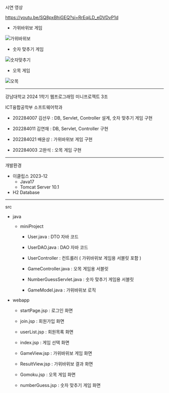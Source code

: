 시연 영상

https://youtu.be/SQ8pxBhiGEQ?si=RrEqiLD_eDVDvP1d

- 가위바위보 게임

![가위바위보](https://github.com/kyj0503/web-programming/assets/152960761/b381644a-2a59-4d4d-836d-6eaa754bc213)

- 숫자 맞추기 게임

![숫자맞추기](https://github.com/kyj0503/web-programming/assets/152960761/16cc324d-a568-48ef-8421-d9c3c650b88a)

- 오목 게임

![오목](https://github.com/kyj0503/web-programming/assets/152960761/bb6c4fec-c00b-4ee5-ba59-5e16366054b1)

-----------------------------------------------------------------------

강남대학교 2024 1학기 웹프로그래밍 미니프로젝트 3조

ICT융합공학부 소프트웨어학과

- 202284007 김선우  :  DB, Servlet, Controller 설계, 숫자 맞추기 게임 구현

- 202284011 김연재  :  DB, Servlet, Controller 구현

- 202284021 배윤상  :  가위바위보 게임 구현

- 202284003 고완석  :  오목 게임 구현

-----------------------------------------------------------------------

개발환경

- 이클립스 2023-12
  - Java17
  - Tomcat Server 10.1
- H2 Database

-----------------------------------------------------------------------

src

- java

  - miniProject
  
    - User.java  :  DTO 자바 코드
    - UserDAO.java  :  DAO 자바 코드
      
    - UserController  :  컨트롤러 ( 가위바위보 게임용 서블릿 포함 )
    - GameController.java  :  오목 게임용 서블릿
    - NumberGuessServlet.java  :  숫자 맞추기 게임용 서블릿

    - GameModel.java  :  가위바위보 로직
      
- webapp

  - startPage.jsp  :  로그인 화면
  - join.jsp  :  회원가입 화면
  - userList.jsp  :  회원목록 화면
    
  - index.jsp  :  게임 선택 화면
  - GameView.jsp  :  가위바위보 게임 화면
  - ResultView.jsp  :  가위바위보 결과 화면
  - Gomoku.jsp  :  오목 게임 화면
  - numberGuess.jsp  :  숫자 맞추기 게임 화면
    
